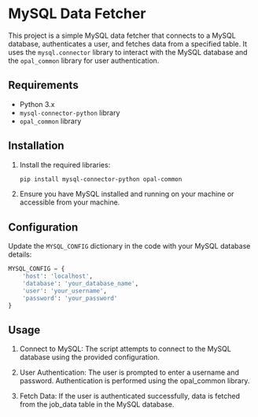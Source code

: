 # MySQL Data Fetcher

This project is a simple MySQL data fetcher that connects to a MySQL database, authenticates a user, and fetches data from a specified table. It uses the `mysql.connector` library to interact with the MySQL database and the `opal_common` library for user authentication.

## Requirements

- Python 3.x
- `mysql-connector-python` library
- `opal_common` library

## Installation

1. Install the required libraries:
    ```bash
    pip install mysql-connector-python opal-common
    ```

2. Ensure you have MySQL installed and running on your machine or accessible from your machine.

## Configuration

Update the `MYSQL_CONFIG` dictionary in the code with your MySQL database details:
```python
MYSQL_CONFIG = {
    'host': 'localhost',
    'database': 'your_database_name',
    'user': 'your_username',
    'password': 'your_password'
}
```


## Usage

1. Connect to MySQL: The script attempts to connect to the MySQL database using the provided configuration.

2. User Authentication: The user is prompted to enter a username and password. Authentication is performed using the opal_common library.

3. Fetch Data: If the user is authenticated successfully, data is fetched from the job_data table in the MySQL database.
